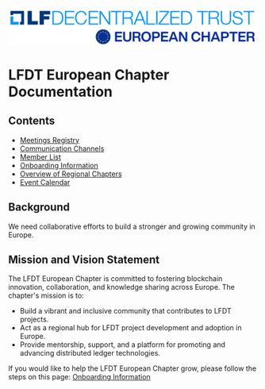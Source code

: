 ![LFDT logo](graphics/LFDT-logo.png)

# LFDT European Chapter Documentation

## Contents

- [Meetings Registry](meetings-registry.md)  
- [Communication Channels](communication-channels.md)  
- [Member List](member-list.md)  
- [Onboarding Information](onboarding-information.md)  
- [Overview of Regional Chapters](overview-of-regional-chapters.md)  
- [Event Calendar](event-calendar.md)  
## Background
We need collaborative efforts to build a stronger and growing community in Europe.
## Mission and Vision Statement

The LFDT European Chapter is committed to fostering blockchain innovation, collaboration, and knowledge sharing across Europe. The chapter's mission is to:

- Build a vibrant and inclusive community that contributes to LFDT projects.
- Act as a regional hub for LFDT project development and adoption in Europe.
- Provide mentorship, support, and a platform for promoting and advancing distributed ledger technologies.

If you would like to help the LFDT European Chapter grow, please follow the steps on this page: [Onboarding Information](onboarding-information.md)  
